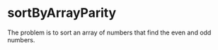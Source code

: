 # sortByArrayParity

The problem is to sort an array of numbers that find the even and odd numbers. 
